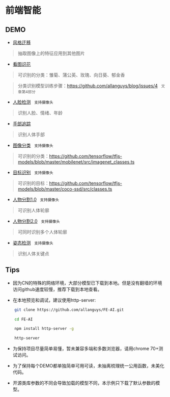 # 前端智能

## DEMO
- [风格迁移](https://allan5.com/FE-AI/style-transfer.html "风格转移")
> 抽取图像上的特征应用到其他图片
- [看图识花](https://allan5.com/FE-AI/flower.html "看图识花") 
> 可识别的分类：雏菊、蒲公英、玫瑰、向日葵、郁金香

> 分类识别模型训练步骤：https://github.com/allanguys/blog/issues/4 ` 文章第4部分`
- [人脸检测](https://allan5.com/FE-AI/face-api.html "人脸检测")  ` 支持摄像头`
> 识别人脸、情绪、年龄
- [手部追踪](https://allan5.com/FE-AI/handtrack.html "手部追踪") 
> 识别人体手部
- [图像分类](https://allan5.com/FE-AI/mobilenet.html "图像分类")   ` 支持摄像头`
> 可识别的分类：https://github.com/tensorflow/tfjs-models/blob/master/mobilenet/src/imagenet_classes.ts
- [目标识别](https://allan5.com/FE-AI/object_detection.html "目标识别")    ` 支持摄像头`
> 可识别的目标：https://github.com/tensorflow/tfjs-models/blob/master/coco-ssd/src/classes.ts
- [人物分割1.0](https://allan5.com/FE-AI/bodypix.html "人物分割")  ` 支持摄像头`
> 可识别人体轮廓
- [人物分割2.0](https://allan5.com/FE-AI/bodypix2.html "人物分割")  ` 支持摄像头`
> 可同时识别多个人体轮廓
- [姿态检测](https://allan5.com/FE-AI/posenet.html "姿态检测")  ` 支持摄像头`
> 识别人体关键点


## Tips
- 因为CN的特殊的网络环境，大部分模型已下载到本地。但是没有翻墙的环境访问github速度较慢，推荐下载到本地查看。

- 在本地预览和调试，建议使用http-server: 


```bash
    git clone https://github.com/allanguys/FE-AI.git
    
    cd FE-AI
    
    npm install http-server -g
    
    http-server
```

- 为保持项目尽量简单易懂，暂未兼容多端和多数浏览器，请用chrome 70+测试访问。

- 为了保持每个DEMO都单独简单可用可读，未抽离梳理统一公用函数，未美化代码。

- 开源类库参数的不同会导致加载的模型不同，本示例只下载了默认参数的模型。



